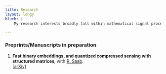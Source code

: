 ```yaml
---
title: Research
layout: longy
blurb: |
    My research interests broadly fall within mathematical signal processing. More specifically, I have studied quantization theory and analog-to-digital conversion methods with particular emphasis on the settings of frame theory, compressive sampling, and phase retrieval. I have utilized techniques from applied harmonic analysis, probability theory, and optimization to attack problems from such settings. 

---
```


<!--
{### Workshop Papers

<ul>
{% for paper in site.data.pubs %}
    {% if paper.type == 'workshop' %}
        {% include paper_human.html %}
    {% endif %}
{% endfor %}
</ul>
-->

### Preprints/Manuscripts in preparation

1. **Fast binary embeddings, and quantized compressed sensing with structured matrices**, with [R. Saab][rayan].  
  [[arXiv]][rayan1]

[rayan]:http://www.math.ucsd.edu/~rsaab/
[rayan1]:https://arxiv.org/abs/1801.08639
